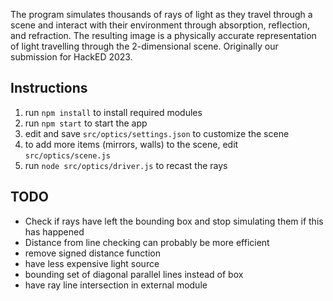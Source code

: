 The program simulates thousands of rays of light as they travel through a scene and interact with their environment through absorption, reflection, and refraction. The resulting image is a physically accurate representation of light travelling through the 2-dimensional scene. Originally our submission for HackED 2023.

## Instructions

1. run `npm install` to install required modules
2. run `npm start` to start the app
3. edit and save `src/optics/settings.json` to customize the scene
4. to add more items (mirrors, walls) to the scene, edit `src/optics/scene.js`
5. run `node src/optics/driver.js` to recast the rays

## TODO

- Check if rays have left the bounding box and stop simulating them if this has happened
- Distance from line checking can probably be more efficient
- remove signed distance function
- have less expensive light source
- bounding set of diagonal parallel lines instead of box
- have ray line intersection in external module
